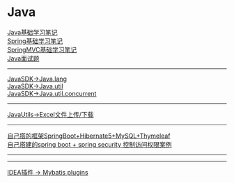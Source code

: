 # Java
[Java基础学习笔记](https://github.com/YellowBull/Java/blob/master/java_base.md)<br/>
[Spring基础学习笔记](https://github.com/YellowBull/Java/blob/master/spring_base.md)<br/>
[SpringMVC基础学习笔记](https://github.com/YellowBull/Java/blob/master/springMVC_base.md)<br/>
[Java面试题](https://github.com/YellowBull/Java/blob/master/java_interview_questions.md)

<hr/>

[JavaSDK->Java.lang](https://github.com/YellowBull/Java/blob/master/java_lang.md)<br/>
[JavaSDK->Java.util](https://github.com/YellowBull/Java/blob/master/java_util.md)<br/>
[JavaSDK->Java.util.concurrent](https://github.com/YellowBull/Java/blob/master/java_util_concurrent.md)<br/>

<hr/>

[JavaUtils->Excel文件上传/下载](https://github.com/YellowBull/Java/tree/master/java_file_upload_down)


<hr/>

[自己搭的框架SpringBoot+Hibernate5+MySQL+Thymeleaf](https://github.com/YellowBull/Java/tree/master/SpringBoot_HIibernate_Thymeleaf_MySQL)<br/>
[自己搭建的spring boot + spring security 控制访问权限案例](https://github.com/YellowBull/Java/tree/master/SpringBoot_SpringSecurity)<hr/>


<hr/>

[IDEA插件 -> Mybatis plugins](https://github.com/YellowBull/Java/blob/master/idea_mybatis_plugins.md)<br/>
